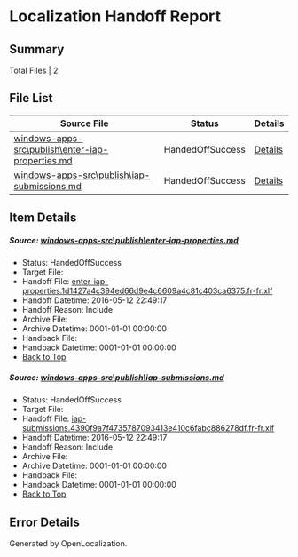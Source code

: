 # <a name='report-top'></a> Localization Handoff Report

## Summary
 Total Files | 2

## File List
 Source File | Status | Details 
 ----------- | ------ | ------- 
 [windows-apps-src\publish\enter-iap-properties.md](https://github.com/Microsoft/windows-apps/blob/a752bdb149763e0a4648bbe3abae975e263cdcc9/windows-apps-src/publish/enter-iap-properties.md) | HandedOffSuccess | [Details](#ff1ff3d735578b15d0140e7ffcf7bbe2fd38582f3500)
 [windows-apps-src\publish\iap-submissions.md](https://github.com/Microsoft/windows-apps/blob/97f4aee47cab9064ac053e7a6e16441d6960d41f/windows-apps-src/publish/iap-submissions.md) | HandedOffSuccess | [Details](#4a1764dfb8f94409aba973a28ba29998541791963509)

## Item Details
##### <a name='ff1ff3d735578b15d0140e7ffcf7bbe2fd38582f3500'></a> Source: [windows-apps-src\publish\enter-iap-properties.md](https://github.com/Microsoft/windows-apps/blob/a752bdb149763e0a4648bbe3abae975e263cdcc9/windows-apps-src/publish/enter-iap-properties.md)
* Status: HandedOffSuccess
* Target File: 
* Handoff File: [enter-iap-properties.1d1427a4c394ed66d9e4c6609a4c81c403ca6375.fr-fr.xlf](https://github.com/Microsoft/WDG.handoff/blob/2b72f4263d267ed4c3f3d917d9b2a3002e473c7a/ol-handoff/Microsoft/windows-apps.fr-fr/master/enter-iap-properties.1d1427a4c394ed66d9e4c6609a4c81c403ca6375.fr-fr.xlf)
* Handoff Datetime: 2016-05-12 22:49:17
* Handoff Reason: Include
* Archive File: 
* Archive Datetime: 0001-01-01 00:00:00
* Handback File: 
* Handback Datetime: 0001-01-01 00:00:00
* [Back to Top](#report-top)

##### <a name='4a1764dfb8f94409aba973a28ba29998541791963509'></a> Source: [windows-apps-src\publish\iap-submissions.md](https://github.com/Microsoft/windows-apps/blob/97f4aee47cab9064ac053e7a6e16441d6960d41f/windows-apps-src/publish/iap-submissions.md)
* Status: HandedOffSuccess
* Target File: 
* Handoff File: [iap-submissions.4390f9a7f4735787093413e410c6fabc886278df.fr-fr.xlf](https://github.com/Microsoft/WDG.handoff/blob/2b72f4263d267ed4c3f3d917d9b2a3002e473c7a/ol-handoff/Microsoft/windows-apps.fr-fr/master/iap-submissions.4390f9a7f4735787093413e410c6fabc886278df.fr-fr.xlf)
* Handoff Datetime: 2016-05-12 22:49:17
* Handoff Reason: Include
* Archive File: 
* Archive Datetime: 0001-01-01 00:00:00
* Handback File: 
* Handback Datetime: 0001-01-01 00:00:00
* [Back to Top](#report-top)


## Error Details

Generated by OpenLocalization.
